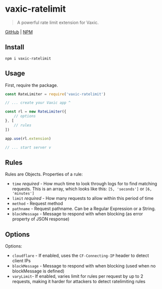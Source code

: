 # vaxic-ratelimit
> A powerful rate limit extension for Vaxic.

[GitHub](https://github.com/ethanent/vaxic-ratelimit) | [NPM](https://www.npmjs.com/package/vaxic-ratelimit)

## Install

```shell
npm i vaxic-ratelimit
```

## Usage

First, require the package.

```js
const RateLimiter = require('vaxic-ratelimit')
```

```js
// ... create your Vaxic app ^

const rl = new RateLimiter({
	// options
}, [
	// rules
])

app.use(rl.extension)

// ... start server v
```

## Rules

Rules are Objects.
Properties of a rule:
- `time` *required* - How much time to look through logs for to find matching requests. This is an array, which looks like this: `[5, 'seconds']` or `[6, 'minutes']`
- `limit` *required* - How many requests to allow within this period of time
- `method` - Request method
- `pathname` - Request pathname. Can be a Regular Expression or a String.
- `blockMessage` - Message to respond with when blocking (as error property of JSON response)

## Options

Options:
- `cloudflare` - If enabled, uses the `CF-Connecting-IP` header to detect client IPs
- `blockMessage` - Message to respond with when blocking (used when no blockMessage is defined)
- `varyLimit`- If enabled, varies limit for rules per request by up to 2 requests, making it harder for attackers to detect ratelimiting rules